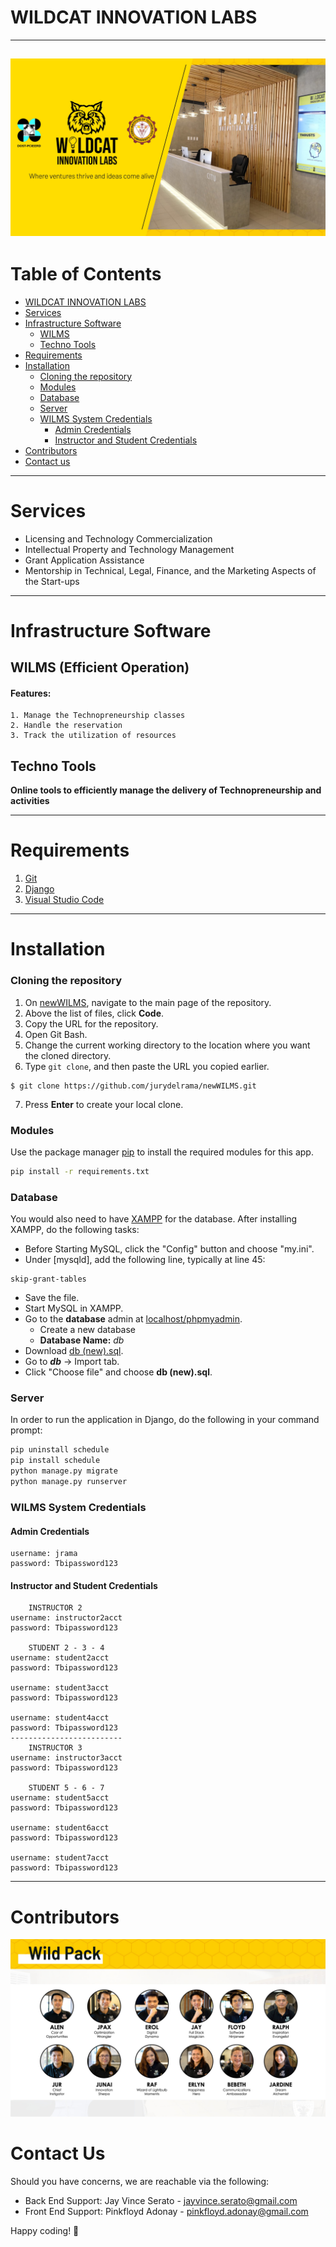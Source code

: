 # WILDCAT INNOVATION LABS
------------
![WILMS banner](https://raw.githubusercontent.com/JukKie-ai/wilms-readme/main/banner.jpg)
------------
# Table of Contents
- [WILDCAT INNOVATION LABS](#wildcat-innovation-labs)
- [Services](#services)
- [Infrastructure Software](#infrastructure-software)
	- [WILMS](#wilms-efficient-operation)
	- [Techno Tools](#techno-tools)
- [Requirements](#requirements)
- [Installation](#installation)
	- [Cloning the repository](#cloning-the-repository)
	- [Modules](#modules)
	- [Database](#database)
	- [Server](#server)
	- [WILMS System Credentials](#wilms-system-credentials)
		- [Admin Credentials](#admin-credentials)
		- [Instructor and Student Credentials](#instructor-and-student-credentials)
- [Contributors](#contributors)
- [Contact us](#contact-us)
------------
# Services
- Licensing and Technology Commercialization
- Intellectual Property and Technology Management
- Grant Application Assistance
- Mentorship in Technical, Legal, Finance, and the Marketing Aspects of the Start-ups
------------

# Infrastructure Software
## WILMS (Efficient Operation)
#### Features:
	1. Manage the Technopreneurship classes
	2. Handle the reservation
	3. Track the utilization of resources
## Techno Tools
**Online tools to efficiently manage the delivery of Technopreneurship and activities**

------------
# Requirements

 1. [Git](https://git-scm.com/downloads)
 2. [Django](https://www.djangoproject.com/download/)
 3. [Visual Studio Code](https://code.visualstudio.com/Download)

  ------------
   # Installation
   ### Cloning the repository
   1. On [newWILMS](https://github.com/jurydelrama/newWILMS), navigate to the main page of the repository.
   2. Above the list of files, click **Code**.
   3. Copy the URL for the repository.
   4. Open  Git Bash.
   5. Change the current working directory to the location where you want the cloned directory.
   6. Type `git clone`, and then paste the URL you copied earlier.
   

    $ git clone https://github.com/jurydelrama/newWILMS.git
    
   7. Press **Enter** to create your local clone.

   ### Modules
Use the package manager [pip](https://pip.pypa.io/en/stable/) to install the required modules for this app.

```bash
pip install -r requirements.txt
```
### Database
You would also need to have [XAMPP](https://www.apachefriends.org/download.html) for the database.
After installing XAMPP, do the following tasks:
* Before Starting MySQL, click the "Config" button and choose "my.ini".
* Under [mysqld], add the following line, typically at line 45:
```text
skip-grant-tables
```
* Save the file.
* Start MySQL in XAMPP.
* Go to the **database** admin at [localhost/phpmyadmin](http://localhost/phpmyadmin/).
	* Create a new database
	*  **Database Name:**  *db*
* Download [db (new).sql](https://drive.google.com/file/d/15YsOx3r5ggKC994W_Eop8JNMyewR2GO8/view).
* Go to ***db*** -> Import tab.
* Click "Choose file" and choose **db (new).sql**.

### Server
In order to run the application in Django, do the following in your command prompt:
```bash
pip uninstall schedule
pip install schedule
python manage.py migrate
python manage.py runserver
```
### WILMS System Credentials
#### Admin Credentials
    username: jrama
    password: Tbipassword123
#### Instructor and Student Credentials

	    INSTRUCTOR 2
    username: instructor2acct
    password: Tbipassword123
    
	    STUDENT	2 - 3 - 4
	username: student2acct
	password: Tbipassword123
	
	username: student3acct
	password: Tbipassword123
	
	username: student4acct
	password: Tbipassword123
	-------------------------
	    INSTRUCTOR 3
    username: instructor3acct
    password: Tbipassword123
    
	    STUDENT	5 - 6 - 7
	username: student5acct
	password: Tbipassword123
	
	username: student6acct
	password: Tbipassword123
	
	username: student7acct
	password: Tbipassword123

    
    

------------
# Contributors
![Wild Pack](https://raw.githubusercontent.com/JukKie-ai/wilms-readme/main/wild%20pack.jpg)

# Contact Us
Should you have concerns, we are reachable via the following:
* Back End Support: Jay Vince Serato - jayvince.serato@gmail.com
* Front End Support: Pinkfloyd Adonay - pinkfloyd.adonay@gmail.com

Happy coding! 🎉
